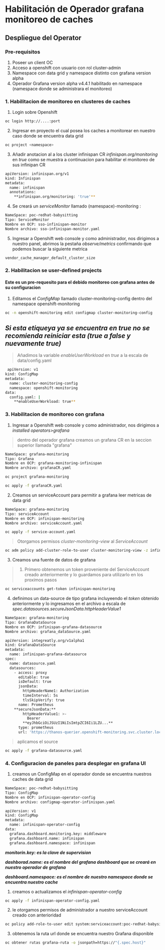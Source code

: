# Habilitación de Operador grafana monitoreo de caches

## Despliegue del Operator

### Pre-requisitos

1. Poseer un client OC 
2. Acceso a openshift con usuario con rol cluster-admin
3. Namespace con data grid y namespace distinto con grafana version alpha 
4. Operador Grafana version alpha v4.4.1 habilitado en namespace (namespace donde se administrara el monitoreo)

### 1. Habilitacion de monitoreo en clusteres de caches

1. Login sobre Openshift
```bash
oc login http://....:port
```
2. Ingresar en proyecto el cual posea los caches a monitorear en nuestro caso donde se encuentra data grid
```bash
oc project <namespace> 
```
3. Añadir anotacion al a los cluster infinispan CR *infinispan.org/monitoring* en *true* como se muestra a continuacion para habilitar el monitoreo de sus
infinipan CR
```bash
apiVersion: infinispan.org/v1
kind: Infinispan
metadata:
  name: infinispan
  annotations:
    **infinispan.org/monitoring: 'true'**
```
4. Se creará un *serviceMonitor* llamado (namespace)-monitoring :
```bash
NameSpace: poc-redhat-babysitting
Tipo: ServiceMonitor
Nombre en OCP: sso-infinispan-monitor
Nombre archivo: sso-infinispan-monitor.yaml
```
5. Ingresar a Openshift web console y como administrador, nos dirigimos a nuestro panel, abrimos la pestaña *observe/metrics* confirmando que podemos buscar la siguiente metrica

```bash
vendor_cache_manager_default_cluster_size
```
### 2. Habilitacion se user-defined projects 

#### Este es un pre-requesito para el debido monitoreo con grafana antes de su configuracion

1. Editamos el *ConfigMap*  llamado cluster-monitoring-config dentro del namespace openshift-monitoring
```bash
oc -n openshift-monitoring edit configmap cluster-monitoring-config
``` 
## *Si esta etiqueya ya se encuentra en true no se recomienda reiniciar esta (true a false y nuevamente true)*

> Añadimos la variable *enableUserWorkload* en *true* a la escala de data/config.yaml
```bash
 apiVersion: v1
kind: ConfigMap
metadata:
  name: cluster-monitoring-config
  namespace: openshift-monitoring
data:
  config.yaml: |
    **enableUserWorkload: true**
```
### 3. Habilitacion de monitoreo con grafana 

1. Ingresar a Openshift web console y como administrador, nos dirigimos a *installed operators>grafana*
> dentro del operador grafana creamos un grafana CR en la seccion superior llamada "grafana"
```bash
NameSpace: grafana-monitoring
Tipo: Grafana
Nombre en OCP: grafana-monitoring-infinispan
Nombre archivo: grafanaCR.yaml
``` 
```bash
oc project grafana-monitoring
```
```bash
oc apply -f grafanaCR.yaml
``` 
2. Creamos un serviceAccount para permitir a grafana leer metricas de data grid
```bash
NameSpace: grafana-monitoring
Tipo: serviceAccount
Nombre en OCP: infinispan-monitoring
Nombre archivo: serviceAccount.yaml
``` 
```bash
oc apply -f service-account.yaml
``` 
> Otorgamos permisos *cluster-monitoring-view* al *ServiceAccount*
```bash
oc adm policy add-cluster-role-to-user cluster-monitoring-view -z infinispan-monitoring
``` 
3. Creamos una fuente de datos de grafana 
> 1. Primero obtenemos un token proveniente del ServiceAccount creado anteriormente y lo guardamos para utilizarlo en los proximos pasos
```bash
oc serviceaccounts get-token infinispan-monitoring
```
4. definimos un data-source de tipo grafana incluyeendo el *token* obtenido anteriormente y lo ingresamos en el archivo a escala de *spec.datasources.secureJsonData.httpHeaderValue1*
```bash
NameSpace: grafana-monitoring
Tipo: GrafanaDataSource
Nombre en OCP: infinispan-grafana-datasource
Nombre archivo: grafana_dataSource.yaml
``` 
```bash
apiVersion: integreatly.org/v1alpha1
kind: GrafanaDataSource
metadata:
  name: infinispan-grafana-datasource
spec:
  name: datasource.yaml
  datasources:
    - access: proxy
      editable: true
      isDefault: true
      jsonData:
        httpHeaderName1: Authorization
        timeInterval: 5s
        tlsSkipVerify: true
      name: Prometheus
    **secureJsonData:**
        httpHeaderValue1: >-
          Bearer
        **eyJhbGciOiJSUzI1NiIsImtpZCI6Ii1LZU...**
      type: prometheus
      url: 'https://thanos-querier.openshift-monitoring.svc.cluster.local:9091'
```
>aplicamos el source 
```bash
oc apply -f grafana-datasource.yaml
```
### 4. Configuracion de paneles para desplegar en grafana UI
1. creamos un ConfigMap en el operador donde se encuentra nuestros caches de data grid 
```bash
NameSpace: poc-redhat-babysitting
Tipo: ConfigMap
Nombre en OCP: infinispan-operator-config
Nombre archivo: configmap-operator-infinispan.yaml
``` 
```bash
apiVersion: v1
kind: ConfigMap
metadata:
  name: infinispan-operator-config
data:
  grafana.dashboard.monitoring.key: middleware
  grafana.dashboard.name: infinispan
  grafana.dashboard.namespace: infinispan
``` 
***monitorin.key: es la clave de supervision***


***dashborad.name: es el nombre del grafana dashboard que se creará en nuestro operador de grafana***


***dashboard.namespace: es el nombre de nuestro namespace donde se encuentra nuestro cache***



1. creamos o actualizamos el *infinispan-operator-config* 
```bash
oc apply -f infinispan-operator-config.yaml
```   
2. le otorgamos permisos de administrador a nuestro serviceAccount creado con anterioridad
```bash
oc policy add-role-to-user edit system:serviceaccount:poc-redhat-babysitting:infinispan-operator-controller-manager -n grafana-monitoring
```  

3. obtenemos la ruta url donde se encuentra nuestro Grafana disponible
```bash
oc obtener rutas grafana-ruta -o jsonpath=https://"{.spec.host}"
```  
